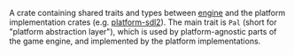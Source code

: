 A crate containing shared traits and types between [engine](../engine) and the
platform implementation crates (e.g. [platform-sdl2](../platform-sdl2)). The
main trait is `Pal` (short for "platform abstraction layer"), which is used by
platform-agnostic parts of the game engine, and implemented by the platform
implementations.

